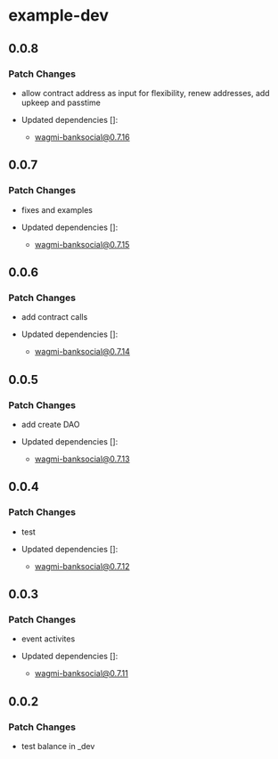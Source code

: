 # example-dev

## 0.0.8

### Patch Changes

- allow contract address as input for flexibility, renew addresses, add upkeep and passtime

- Updated dependencies []:
  - wagmi-banksocial@0.7.16

## 0.0.7

### Patch Changes

- fixes and examples

- Updated dependencies []:
  - wagmi-banksocial@0.7.15

## 0.0.6

### Patch Changes

- add contract calls

- Updated dependencies []:
  - wagmi-banksocial@0.7.14

## 0.0.5

### Patch Changes

- add create DAO

- Updated dependencies []:
  - wagmi-banksocial@0.7.13

## 0.0.4

### Patch Changes

- test

- Updated dependencies []:
  - wagmi-banksocial@0.7.12

## 0.0.3

### Patch Changes

- event activites

- Updated dependencies []:
  - wagmi-banksocial@0.7.11

## 0.0.2

### Patch Changes

- test balance in \_dev
